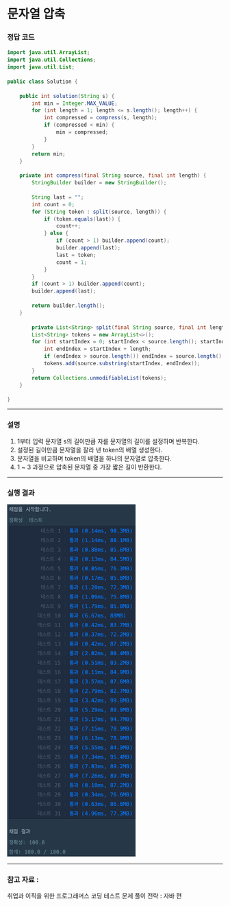 # 문자열 압축

### 정답 코드

```java
import java.util.ArrayList;
import java.util.Collections;
import java.util.List;

public class Solution {

    public int solution(String s) {
        int min = Integer.MAX_VALUE;
        for (int length = 1; length <= s.length(); length++) {
            int compressed = compress(s, length);
            if (compressed < min) {
                min = compressed;
            }
        }
        return min;
    }
    
    private int compress(final String source, final int length) {
        StringBuilder builder = new StringBuilder();
        
        String last = "";
        int count = 0;
        for (String token : split(source, length)) {
            if (token.equals(last)) {
                count++;
            } else {
                if (count > 1) builder.append(count);
                builder.append(last);
                last = token;
                count = 1;
            }
        }
        if (count > 1) builder.append(count);
        builder.append(last);
        
        return builder.length();
    }
    
        private List<String> split(final String source, final int length) {
        List<String> tokens = new ArrayList<>();
        for (int startIndex = 0; startIndex < source.length(); startIndex += length) {
            int endIndex = startIndex + length;
            if (endIndex > source.length()) endIndex = source.length();
            tokens.add(source.substring(startIndex, endIndex));
        }
        return Collections.unmodifiableList(tokens);
    }
    
}
```

---

### 설명
1. 1부터 입력 문자열 s의 길이만큼 자를 문자열의 길이를 설정하며 반복한다.
2. 설정된 길이만큼 문자열을 잘라 낸 token의 배열 생성한다.
3. 문자열을 비교하며 token의 배열을 하나의 문자열로 압축한다.
4. 1 ~ 3 과정으로 압축된 문자열 중 가장 짧은 길이 반환한다.

---

### 실행 결과
![img.png](img.png)

---

### 참고 자료 :
취업과 이직을 위한 프로그래머스 코딩 테스트 문제 풀이 전략 : 자바 편
